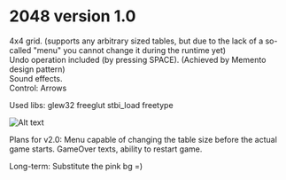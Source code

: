 # 2048 version 1.0

4x4 grid. (supports any arbitrary sized tables, but due to the lack of a so-called "menu" you cannot change it during the runtime yet)<br />
Undo operation included (by pressing SPACE). (Achieved by Memento design pattern)<br />
Sound effects.<br />
Control: Arrows<br />

Used libs:
  glew32
  freeglut
  stbi_load
  freetype

![Alt text](https://user-images.githubusercontent.com/40013370/59162136-45d4ce00-8aec-11e9-8c87-9ff147e5ca04.png)

Plans for v2.0:
  Menu capable of changing the table size before the actual game starts.
  GameOver texts, ability to restart game.

Long-term:
  Substitute the pink bg =)
